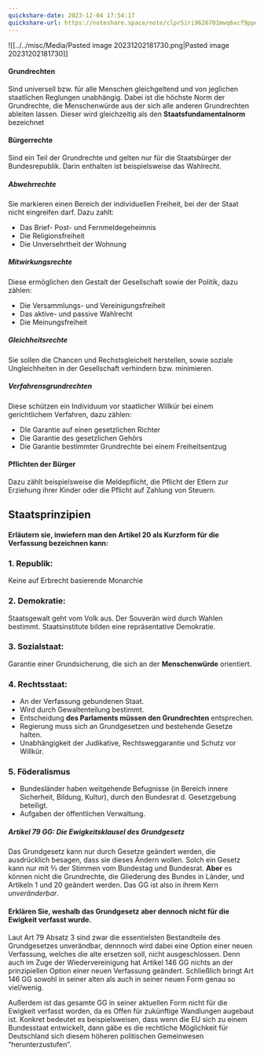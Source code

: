 ```yaml
---
quickshare-date: 2023-12-04 17:54:17
quickshare-url: https://noteshare.space/note/clpr5iri9626701mwq6xcf9pp#S92neIzoYGilSES4FeEmVYVTcKtHYFh0isc1oxsHBzk
---
```


![[../../misc/Media/Pasted image 20231202181730.png|Pasted image 20231202181730]]
#### Grundrechten 

Sind universell bzw. für alle Menschen gleichgeltend und von jeglichen staatlichen Reglungen unabhängig. Dabei ist die höchste Norm der Grundrechte, die Menschenwürde aus der sich alle anderen Grundrechten ableiten lassen. Dieser wird gleichzeitig als den **Staatsfundamentalnorm** bezeichnet 
#### Bürgerrechte 

Sind ein Teil der Grundrechte und gelten nur für die Staatsbürger der Bundesrepublik. Darin enthalten ist beispielsweise das Wahlrecht.
   
##### Abwehrrechte
Sie markieren einen Bereich der individuellen Freiheit, bei der der Staat nicht eingreifen darf. Dazu zahlt: 
- Das Brief- Post- und Fernmeldegeheimnis
- Die Religionsfreiheit
- Die Unversehrtheit der Wohnung 

##### Mitwirkungsrechte 
Diese ermöglichen den Gestalt der Gesellschaft sowie der Politik, dazu zählen:
- Die Versammlungs- und Vereinigungsfreiheit 
- Das aktive- und passive Wahlrecht 
- Die Meinungsfreiheit 

##### Gleichheitsrechte 
Sie sollen die Chancen und Rechstsgleicheit herstellen, sowie soziale Ungleichheiten in der Gesellschaft verhindern bzw. minimieren. 

##### Verfahrensgrundrechten
Diese schützen ein Individuum vor staatlicher Willkür bei einem gerichtlichem Verfahren, dazu zählen: 
- DIe Garantie auf einen gesetzlichen Richter 
- Die Garantie des gesetzlichen Gehörs
- Die Garantie bestimmter Grundrechte bei einem Freiheitsentzug 

#### Pflichten der Bürger  
Dazu zählt beispielsweise die Meldepflicht, die Pflicht der Etlern zur Erziehung ihrer Kinder oder die Pflicht auf Zahlung von Steuern.


## Staatsprinzipien

#### Erläutern sie, inwiefern man den Artikel 20 als Kurzform für die Verfassung bezeichnen kann: 


### 1. Republik:
Keine auf Erbrecht basierende Monarchie 

### 2. Demokratie:
Staatsgewalt geht vom Volk aus. Der Souverän wird durch Wahlen bestimmt. Staatsinstitute bilden eine repräsentative Demokratie.

### 3. Sozialstaat:
Garantie einer Grundsicherung, die sich an der **Menschenwürde** orientiert.

### 4. Rechtsstaat:
- An der Verfassung gebundenen Staat. 
- Wird durch Gewaltenteilung bestimmt.
- Entscheidung **des Parlaments müssen den Grundrechten** entsprechen. 
- Regierung muss sich an Grundgesetzen und bestehende Gesetze halten. 
- Unabhängigkeit der Judikative, Rechtsweggarantie und Schutz vor Willkür.

### 5. Föderalismus 
- Bundesländer haben weitgehende Befugnisse (in Bereich innere Sicherheit, Bildung, Kultur), durch den Bundesrat d. Gesetzgebung beteiligt. 
- Aufgaben der öffentlichen Verwaltung.


##### Artikel 79 GG: Die Ewigkeitsklausel des Grundgesetz

Das Grundgesetz kann nur durch Gesetze geändert werden, die ausdrücklich besagen, dass sie dieses Ändern wollen. 
Solch ein Gesetz kann nur mit ⅔ der Stimmen vom Bundestag und Bundesrat. 
**Aber** es können nicht die Grundrechte, die Gliederung des Bundes in Länder, und Artikeln 1 und 20 geändert werden.  Das GG ist also in ihrem Kern *unveränderbar*.





#### Erklären Sie, weshalb das Grundgesetz aber dennoch nicht für die Ewigkeit verfasst wurde. 

Laut Art 79 Absatz 3 sind zwar die essentielsten Bestandteile des Grundgesetzes unverändbar, dennnoch wird dabei eine Option einer neuen Verfassung, welches die alte ersetzen soll, nicht ausgeschlossen. 
Denn auch im Zuge der Wiedervereinigung hat Artikel 146 GG nichts an der prinzipiellen Option einer neuen Verfassung geändert. Schließlich bringt Art 146 GG sowohl in seiner alten als auch in seiner neuen Form genau so viel/wenig. 

Außerdem ist das gesamte GG in seiner aktuellen Form nicht für die Ewigkeit verfasst worden, da es Offen für zukünftige Wandlungen augebaut ist. Konkret bedeutet es beispielsweisen, dass wenn die EU sich zu einem Bundesstaat entwickelt, dann gäbe es die rechtliche Möglichkeit für Deutschland sich diesem höheren politischen Gemeinwesen “herunterzustufen”. 